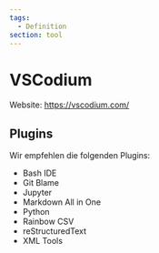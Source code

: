 ```yaml
---
tags:
  - Definition
section: tool
---
```

# VSCodium

Website: <https://vscodium.com/>

## Plugins

Wir empfehlen die folgenden Plugins:

* Bash IDE
* Git Blame
* Jupyter
* Markdown All in One
* Python
* Rainbow CSV
* reStructuredText
* XML Tools